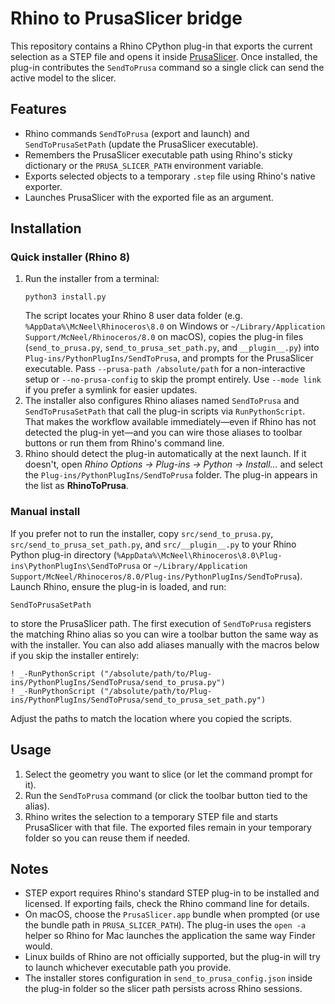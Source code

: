 # Rhino to PrusaSlicer bridge

This repository contains a Rhino CPython plug-in that exports the current
selection as a STEP file and opens it inside
[PrusaSlicer](https://www.prusa3d.com/page/prusaslicer_424/). Once installed, the
plug-in contributes the `SendToPrusa` command so a single click can send the
active model to the slicer.

## Features

- Rhino commands `SendToPrusa` (export and launch) and `SendToPrusaSetPath`
  (update the PrusaSlicer executable).
- Remembers the PrusaSlicer executable path using Rhino's sticky dictionary or
  the `PRUSA_SLICER_PATH` environment variable.
- Exports selected objects to a temporary `.step` file using Rhino's native
  exporter.
- Launches PrusaSlicer with the exported file as an argument.

## Installation

### Quick installer (Rhino 8)

1. Run the installer from a terminal:
   ```
   python3 install.py
   ```
   The script locates your Rhino 8 user data folder (e.g.
   `%AppData%\McNeel\Rhinoceros\8.0` on Windows or
   `~/Library/Application Support/McNeel/Rhinoceros/8.0` on macOS), copies the
   plug-in files (`send_to_prusa.py`, `send_to_prusa_set_path.py`, and
   `__plugin__.py`) into `Plug-ins/PythonPlugIns/SendToPrusa`, and prompts for the PrusaSlicer
   executable. Pass `--prusa-path /absolute/path` for a non-interactive setup or
   `--no-prusa-config` to skip the prompt entirely. Use `--mode link` if you
   prefer a symlink for easier updates.
2. The installer also configures Rhino aliases named `SendToPrusa` and
   `SendToPrusaSetPath` that call the plug-in scripts via `RunPythonScript`.
   That makes the workflow available immediately—even if Rhino has not detected
   the plug-in yet—and you can wire those aliases to toolbar buttons or run
   them from Rhino's command line.
3. Rhino should detect the plug-in automatically at the next launch. If it
   doesn't, open _Rhino Options → Plug-ins → Python → Install…_ and select the
   `Plug-ins/PythonPlugIns/SendToPrusa` folder. The plug-in appears in the list
   as **RhinoToPrusa**.

### Manual install

If you prefer not to run the installer, copy `src/send_to_prusa.py`,
`src/send_to_prusa_set_path.py`, and `src/__plugin__.py` to your Rhino Python
plug-in directory (`%AppData%\McNeel\Rhinoceros\8.0\Plug-ins\PythonPlugIns\SendToPrusa`
or `~/Library/Application Support/McNeel/Rhinoceros/8.0/Plug-ins/PythonPlugIns/SendToPrusa`).
Launch Rhino, ensure the plug-in is loaded, and run:
```
SendToPrusaSetPath
```
to store the PrusaSlicer path. The first execution of `SendToPrusa` registers
the matching Rhino alias so you can wire a toolbar button the same way as with
the installer. You can also add aliases manually with the macros below if you
skip the installer entirely:
```
! _-RunPythonScript ("/absolute/path/to/Plug-ins/PythonPlugIns/SendToPrusa/send_to_prusa.py")
! _-RunPythonScript ("/absolute/path/to/Plug-ins/PythonPlugIns/SendToPrusa/send_to_prusa_set_path.py")
```
Adjust the paths to match the location where you copied the scripts.

## Usage

1. Select the geometry you want to slice (or let the command prompt for it).
2. Run the `SendToPrusa` command (or click the toolbar button tied to the alias).
3. Rhino writes the selection to a temporary STEP file and starts PrusaSlicer
   with that file. The exported files remain in your temporary folder so you can
   reuse them if needed.

## Notes

- STEP export requires Rhino's standard STEP plug-in to be installed and
  licensed. If exporting fails, check the Rhino command line for details.
- On macOS, choose the `PrusaSlicer.app` bundle when prompted (or use the bundle
  path in `PRUSA_SLICER_PATH`). The plug-in uses the `open -a` helper so Rhino
  for Mac launches the application the same way Finder would.
- Linux builds of Rhino are not officially supported, but the plug-in will try
  to launch whichever executable path you provide.
- The installer stores configuration in `send_to_prusa_config.json` inside the
  plug-in folder so the slicer path persists across Rhino sessions.
